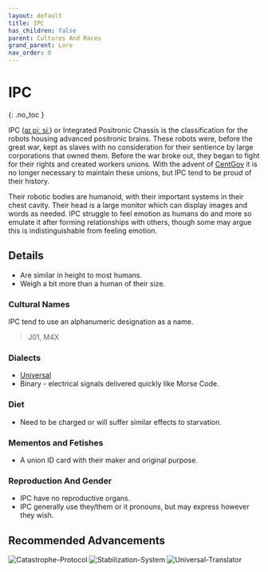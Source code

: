 ```yaml
---
layout: default
title: IPC
has_children: false
parent: Cultures And Races
grand_parent: Lore
nav_order: 0
---
```

# IPC
{: .no_toc }

IPC ([aɪ piː siː](https://en.wikipedia.org/wiki/International_Phonetic_Alphabet)) or Integrated Positronic Chassis is the classification for the robots housing advanced positronic brains. These robots were, before the great war, kept as slaves with no consideration for their sentience by large corporations that owned them. Before the war broke out, they began to fight for their rights and created workers unions. With the advent of [CentGov](Game/Terms-And-Jargon#CentGov) it is no longer necessary to maintain these unions, but IPC tend to be proud of their history. 

Their robotic bodies are humanoid, with their important systems in their chest cavity. Their head is a large monitor which can display images and words as needed. IPC struggle to feel emotion as humans do and more so emulate it after forming relationships with others, though some may argue this is indistinguishable from feeling emotion.

## Details
* Are similar in height to most humans.
* Weigh a bit more than a human of their size.

### Cultural Names
IPC tend to use an alphanumeric designation as a name.

> J01, M4X

### Dialects
* [Universal](Game/Terms-And-Jargon#Universal)
* Binary - electrical signals delivered quickly like Morse Code.


### Diet
* Need to be charged or will suffer similar effects to starvation. 

### Mementos and Fetishes
* A union ID card with their maker and original purpose.

### Reproduction And Gender
* IPC have no reproductive organs.
* IPC generally use they/them or it pronouns, but may express however they wish.


## Recommended Advancements
![Catastrophe-Protocol](Game/Blocks/Catastrophe-Protocol)
![Stabilization-System](Game/Blocks/Stabilization-System)
![Universal-Translator](Game/Blocks/Universal-Translator)
